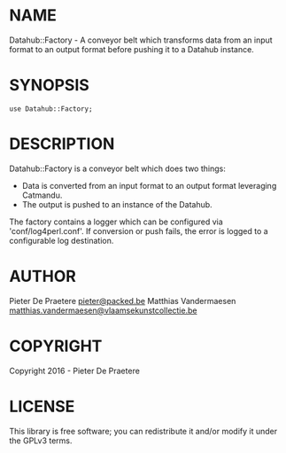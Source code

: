 # NAME

Datahub::Factory - A conveyor belt which transforms data from an input format
to an output format before pushing it to a Datahub instance.

# SYNOPSIS

    use Datahub::Factory;

# DESCRIPTION

Datahub::Factory is a conveyor belt which does two things:

* Data is converted from an input format to an output format leveraging
  Catmandu.
* The output is pushed to an instance of the Datahub.

The factory contains a logger which can be configured via 'conf/log4perl.conf'.
If conversion or push fails, the error is logged to a configurable log
destination.

# AUTHOR

Pieter De Praetere <pieter@packed.be>
Matthias Vandermaesen <matthias.vandermaesen@vlaamsekunstcollectie.be>

# COPYRIGHT

Copyright 2016 - Pieter De Praetere

# LICENSE

This library is free software; you can redistribute it and/or modify
it under the GPLv3 terms.
